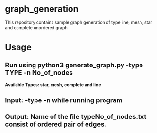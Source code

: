 # graph_generation
This repository contains sample graph generation of type line, mesh, star and complete unordered graph
# Usage 
## Run using python3 generate_graph.py -type TYPE -n No_of_nodes
#### Available Types: star, mesh, complete and line
## Input: -type  -n  while running program
## Output: Name of the file typeNo_of_nodes.txt consist of ordered pair of edges.
